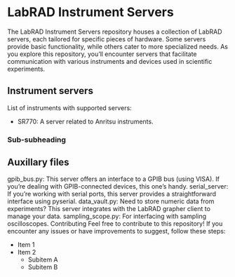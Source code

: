 # LabRAD Instrument Servers

The LabRAD Instrument Servers repository houses a collection of LabRAD servers, each tailored for specific pieces of hardware. Some servers provide basic functionality, while others cater to more specialized needs. As you explore this repository, you’ll encounter servers that facilitate communication with various instruments and devices used in scientific experiments.

## Instrument servers

List of instruments with supported servers:

- SR770: A server related to Anritsu instruments.

### Sub-subheading

## Auxillary files

gpib_bus.py: This server offers an interface to a GPIB bus (using VISA). If you’re dealing with GPIB-connected devices, this one’s handy.
serial_server: If you’re working with serial ports, this server provides a straightforward interface using pyserial.
data_vault.py: Need to store numeric data from experiments? This server integrates with the LabRAD grapher client to manage your data.
sampling_scope.py: For interfacing with sampling oscilloscopes.
Contributing
Feel free to contribute to this repository! If you encounter any issues or have improvements to suggest, follow these steps:

- Item 1
- Item 2
  - Subitem A
  - Subitem B
